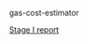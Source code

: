gas-cost-estimator

[Stage I report](https://github.com/imapp-pl/gas-cost-estimator/blob/master/docs/report_stage_i.md)
